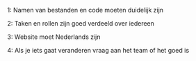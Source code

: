 1: Namen van bestanden en code moeten duidelijk zijn

2: Taken en rollen zijn goed verdeeld over iedereen

3: Website moet Nederlands zijn

4: Als je iets gaat veranderen vraag aan het team of het goed is

